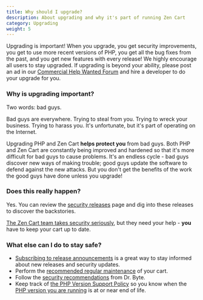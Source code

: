 ```yaml
---
title: Why should I upgrade? 
description: About upgrading and why it's part of running Zen Cart 
category: Upgrading
weight: 5
---
```


Upgrading is important!  When you upgrade, you get security improvements, you 
get to use more recent versions of PHP, you get all the bug fixes from the past, and you get new features with every release!  We highly encourage all users to stay upgraded.  If upgrading is beyond your ability, please post an ad in our
[Commercial Help Wanted Forum](https://www.zen-cart.com/forumdisplay.php?138-Commercial-Help-Wanted) and hire a developer to do your upgrade for you. 

### Why is upgrading important? 

Two words: bad guys. 

Bad guys are everywhere.  Trying to steal from you.  Trying to wreck your business.  Trying to harass you.  It's unfortunate, but it's part of operating on the Internet. 

Upgrading PHP and Zen Cart **helps protect you** from bad guys. Both PHP and Zen Cart are constantly being improved and hardened so that it's more difficult for bad guys to cause problems.  It's an endless cycle - bad guys discover new ways of making trouble; good guys update the software to defend against the new attacks.  But you don't get the benefits of the work the good guys have done unless you upgrade! 

### Does this really happen? 

Yes.  You can review the [security releases](/user/about_us/security_releases/) page and dig into these releases to discover the backstories. 

[The Zen Cart team takes security seriously](/user/about_us/security_reports/), but they need your help - **you** have to keep your cart up to date. 

### What else can I do to stay safe? 

- [Subscribing to release announcements](/user/about_us/announcements) is a great way to stay informed about new releases and security updates. 
- Perform the [recommended regular maintenance](/user/running/regular_maintenance/) of your cart. 
- Follow the [security recommendations](/user/security/security_recommendations/) from Dr. Byte. 
- Keep track of [the PHP Version Support Policy](https://www.php.net/supported-versions.php) so you know when the [PHP version you are running](/user/admin_pages/admin_version/) is at or near end of life.

